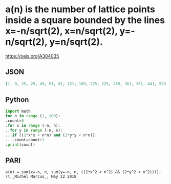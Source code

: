 # a\(n\) is the number of lattice points inside a square bounded by the lines x\=\-n/sqrt\(2\), x\=n/sqrt\(2\), y\=\-n/sqrt\(2\), y\=n/sqrt\(2\)\.
https://oeis.org/A304035
## JSON
```JSON
[1, 9, 25, 25, 49, 81, 81, 121, 169, 225, 225, 289, 361, 361, 441, 529, 625, 625, 729, 841, 841, 961, 1089, 1089, 1225, 1369, 1521, 1521, 1681, 1849, 1849, 2025, 2209, 2401, 2401, 2601, 2809, 2809, 3025, 3249, 3249, 3481, 3721, 3969, 3969, 4225, 4489, 4489, 4761, 5041, 5329, 5329, 5625, 5929, 5929]
```
## Python
```Python
import math
for n in range (1, 100):
.count=0
.for x in range (-n, n):
..for y in range (-n, n):
...if ((2*x*x < n*n) and (2*y*y < n*n)):
....count=count+1
.print(count)
```
## PARI
```PARI
a(n) = sum(x=-n, n, sum(y=-n, n, ((2*x^2 < n^2) && (2*y^2 < n^2)))); \\ _Michel Marcus_, May 22 2018
```
